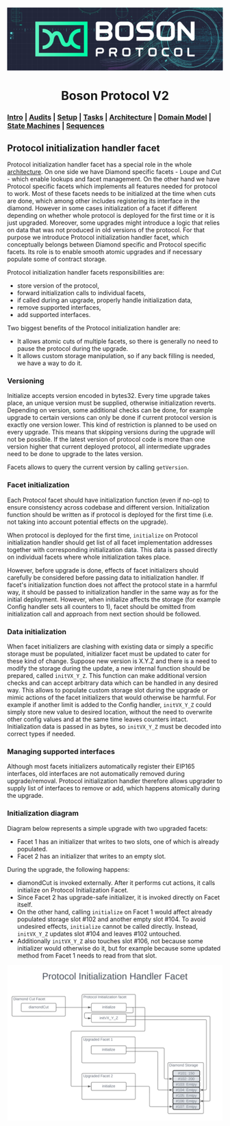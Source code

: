 [![banner](images/banner.png)](https://bosonprotocol.io)

<h1 align="center">Boson Protocol V2</h1>

### [Intro](../README.md) | [Audits](audits.md) | [Setup](setup.md) | [Tasks](tasks.md) | [Architecture](architecture.md) | [Domain Model](domain.md) | [State Machines](state-machines.md) | [Sequences](sequences.md)

## Protocol initialization handler facet

Protocol initialization handler facet has a special role in the whole [architecture](architecture.md). On one side we have Diamond specific facets - Loupe and Cut - which enable lookups and facet management. On the other hand we have Protocol specific facets which implements all features needed for protocol to work. Most of these facets needs to be initialized at the time when cuts are done, which among other includes registering its interface in the diamond. However in some cases initialization of a facet if different depending on whether whole protocol is deployed for the first time or it is just upgraded. Moreover, some upgrades might introduce a logic that relies on data that was not produced in old versions of the protocol. For that purpose we introduce Protocol initialization handler facet, which conceptually belongs between Diamond specific and Protocol specific facets. Its role is to enable smooth atomic upgrades and if necessary populate some of contract storage.

Protocol initialization handler facets responsibilities are:
- store version of the protocol,
- forward initialization calls to individual facets,
- if called during an upgrade, properly handle initialization data,
- remove supported interfaces,
- add supported interfaces.

Two biggest benefits of the Protocol initialization handler are:
- It allows atomic cuts of multiple facets, so there is generally no need to pause the protocol during the upgrade.
- It allows custom storage manipulation, so if any back filling is needed, we have a way to do it.

### Versioning

Initialize accepts version encoded in bytes32. Every time upgrade takes place, an unique version must be supplied, otherwise initialization reverts. Depending on version, some additional checks can be done, for example upgrade to certain versions can only be done if current protocol version is exactly one version lower. This kind of restriction is planned to be used on every upgrade. This means that skipping versions during the upgrade will not be possible. If the latest version of protocol code is more than one version higher that current deployed protocol, all intermediate upgrades need to be done to upgrade to the lates version.

Facets allows to query the current version by calling `getVersion`.

### Facet initialization

Each Protocol facet should have initialization function (even if no-op) to ensure consistency across codebase and different version. Initialization function should be written as if protocol is deployed for the first time (i.e. not taking into account potential effects on the upgrade).

When protocol is deployed for the first time, `initialize` on Protocol initialization handler should get list of all facet implementation addresses together with corresponding initialization data. This data is passed directly on individual facets where whole initialization takes place.  

However, before upgrade is done, effects of facet initializers should carefully be considered before passing data to initialization handler. If facet's initialization function does not affect the protocol state in a harmful way, it should be passed to initialization handler in the same way as for the initial deployment. However, when initialize affects the storage (for example Config handler sets all counters to 1), facet should be omitted from initialization call and approach from next section should be followed.

### Data initialization

When facet initializers are clashing with existing data or simply a specific storage must be populated, initializer facet must be updated to cater for these kind of change. Suppose new version is X.Y.Z and there is a need to modify the storage during the update, a new internal function should be prepared, called `initVX_Y_Z`. This function can make additional version checks and can accept arbitrary data which can be handled in any desired way. This allows to populate custom storage slot during the upgrade or mimic actions of the facet initializers that would otherwise be harmful. For example if another limit is added to the Config handler, `initVX_Y_Z` could simply store new value to desired location, without the need to overwrite other config values and at the same time leaves counters intact.  
Initialization data is passed in as bytes, so `initVX_Y_Z` must be decoded into correct types if needed.

### Managing supported interfaces

Although most facets initializers automatically register their EIP165 interfaces, old interfaces are not automatically removed during upgrade/removal. Protocol initialization handler therefore allows upgrader to supply list of interfaces to remove or add, which happens atomically during the upgrade.


### Initialization diagram
Diagram below represents a simple upgrade with two upgraded facets:
- Facet 1 has an initializer that writes to two slots, one of which is already populated.
- Facet 2 has an initializer that writes to an empty slot.

During the upgrade, the following happens:
- diamondCut is invoked externally. After it performs cut actions, it calls initialize on Protocol Initialization Facet.
- Since Facet 2 has upgrade-safe initializer, it is invoked directly on Facet itself.
- On the other hand, calling `initialize` on Facet 1 would affect already populated storage slot #102 and another empty slot #104. To avoid undesired effects, `initialize` cannot be called directly. Instead, `initVX_Y_Z` updates slot #104 and leaves #102 untouched.
- Additionally `initVX_Y_Z` also touches slot #106, not because some initializer would otherwise do it, but for example because some updated method from Facet 1 needs to read from that slot.

![Protocol Initialization Handler](images/Boson_Protocol_V2_-_Protocol_Initialization_Hander.png)